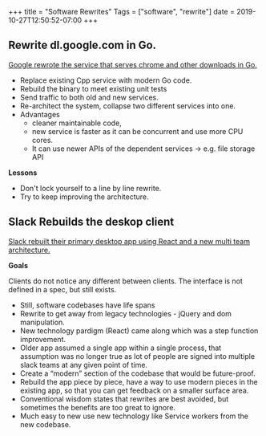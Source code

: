 +++
title = "Software Rewrites"
Tags = ["software", "rewrite"]
date = 2019-10-27T12:50:52-07:00
+++

## Rewrite dl.google.com in Go.

[Google rewrote the service that serves chrome and other downloads in Go.][1]

* Replace existing Cpp service with modern Go code.
* Rebuild the binary to meet existing unit tests
* Send traffic to both old and new services.
* Re-architect the system, collapse two different services into one.
* Advantages
   * cleaner maintainable code,
   * new service is faster as it can be concurrent and use more CPU cores.
   * It can use newer APIs of the dependent services -> e.g. file storage API

**Lessons**

* Don't lock yourself to a line by line rewrite.
* Try to keep improving the architecture.

## Slack Rebuilds the deskop client

[Slack rebuilt their primary desktop app using React and a new multi team
architecture.][2]


**Goals**

Clients do not notice any different between clients. The interface is not
defined in a spec, but still exists.

* Still, software codebases have life spans
* Rewrite to get away from legacy technologies - jQuery and dom manipulation.
* New technology pardigm (React) came along which was a step function improvement.
* Older app assumed a single app within a single process, that assumption
  was no longer true as lot of people are signed into multiple slack teams
  at any given point of time.
* Create a “modern” section of the codebase that would be future-proof.
* Rebuild the app piece by piece, have a way to use modern pieces in the
  existing app, so that you can get feedback on a smaller surface area.
* Conventional wisdom states that rewrites are best avoided, but sometimes the benefits are too great to ignore.
* Much easy to new use new technology like Service workers from the new codebase.


[1]: https://talks.golang.org/2013/oscon-dl.slide#1
[2]: https://slack.engineering/rebuilding-slack-on-the-desktop-308d6fe94ae4
